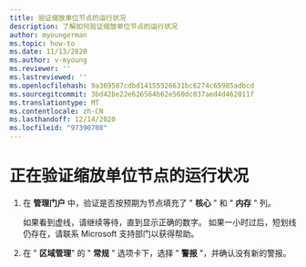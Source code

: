 ```yaml
---
title: 验证缩放单位节点的运行状况
description: 了解如何验证缩放单位节点的运行状况
author: myoungerman
ms.topic: how-to
ms.date: 11/13/2020
ms.author: v-myoung
ms.reviewer: ''
ms.lastreviewed: ''
ms.openlocfilehash: 9a369587cdbd14155526631bc6274c65985adbcd
ms.sourcegitcommit: 3bd42be22e626564b62e560dc037aed4d462011f
ms.translationtype: MT
ms.contentlocale: zh-CN
ms.lasthandoff: 12/14/2020
ms.locfileid: "97390708"
---
```

# <a name="verifying-scale-unit-node-health"></a>正在验证缩放单位节点的运行状况

1.  在 **管理门户** 中，验证是否按预期为节点填充了 " **核心** " 和 " **内存** " 列。
    
    如果看到虚线，请继续等待，直到显示正确的数字。 如果一小时过后，短划线仍存在，请联系 Microsoft 支持部门以获得帮助。
    
2.  在 " **区域管理**" 的 " **常规** " 选项卡下，选择 " **警报** "，并确认没有新的警报。
    
